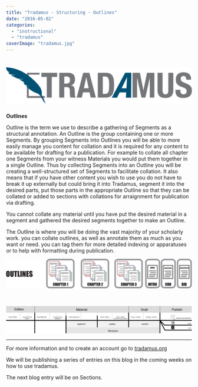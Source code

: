 ```yaml
---
title: "Tradamus - Structuring - Outlines"
date: "2016-05-02"
categories: 
  - "instructional"
  - "tradamus"
coverImage: "tradamus.jpg"
---
```


# [![TRAD_Fullogo](images/TRAD_Fullogo-1024x200.png)](http://ongcdh.org/wp-content/uploads/2016/04/TRAD_Fullogo.png)

**Outlines**

Outline is the term we use to describe a gathering of Segments as a structural annotation. An Outline is the group containing one or more Segments. By grouping Segments into Outlines you will be able to more easily manage you content for collation and it is required for any content to be available for drafting for a publication. For example to collate all chapter one Segments from your witness Materials you would put them together in a single Outline. Thus by collecting Segments into an Outline you will be creating a well-structured set of Segments to facilitate collation. It also means that if you have other content you wish to use you do not have to break it up externally but could bring it into Tradamus, segment it into the desired parts, put those parts in the appropriate Outline so that they can be collated or added to sections with collations for arraignment for publication via drafting.

You cannot collate any material until you have put the desired material in a segment and gathered the desired segments together to make an Outline.

The Outline is where you will be doing the vast majority of your scholarly work. you can collate outlines, as well as annotate them as much as you want or need. you can tag them for more detailed indexing or apparatuses or to help with formatting during publication.

[![OUTLINES](images/OUTLINES-1024x162.png)](http://ongcdh.org/wp-content/uploads/2016/04/OUTLINES.png)

 

[![workflow](images/workflow-1024x151.png)](http://ongcdh.org/wp-content/uploads/2016/04/workflow.png)

* * *

For more information and to create an account go to [tradamus.org](http://tradamus.org/) 

We will be publishing a series of entries on this blog in the coming weeks on how to use tradamus.

The next blog entry will be on Sections.
